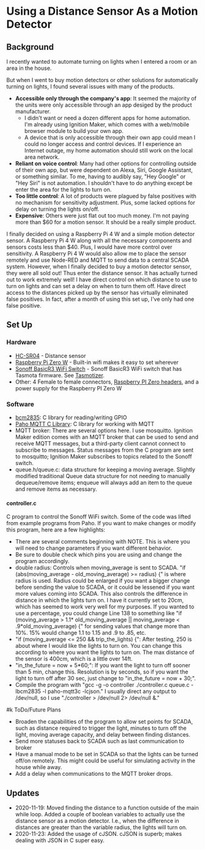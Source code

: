 # Using a Distance Sensor As a Motion Detector
## Background
I recently wanted to automate turning on lights when I entered a room or an area in the house. 

But when I went to buy motion detectors or other solutions for automatically turning on lights, I found several issues with many of the products.
* **Accessible only through the company's app**: It seemed the majority of the units were only accessible through an app desiged by the product manufacturer.
	* I didn't want or need a dozen different apps for home automation. 
I'm already using Ignition Maker, which comes with a web/mobile browser module to build your own app. 
	* A device that is only accessible through their own app could mean I could no longer access and control devices.
	If I experience an Internet outage, my home automation should still work on the local area network.
* **Reliant on voice control**: Many had other options for controlling outside of their own app, but were dependent on Alexa, Siri, Google Assistant, or something similar. To me, having to audibly say, "Hey Google" or "Hey Siri" is not
automation. I shouldn't have to do anything except be enter the area for the lights to turn on.
* **Too little control**: A lot of products were plagued by false positives with no mechanism for sensitivity adjustment. Plus, some lacked options for delay on turning the lights on/off.
* **Expensive**: Others were just flat out too much money. I'm not paying more than $60 for a motion sensor. It should be a really simple product.

I finally decided on using a Raspberry Pi 4 W and a simple motion detector sensor. A Raspberry Pi 4 W along with all the necessary components and sensors costs less than $40. 
Plus, I would have more control over sensitivity. A Raspberry Pi 4 W would also allow me to place the sensor remotely and use Node-RED and MQTT to send data to a central SCADA system.
However, when I finally decided to buy a motion detector sensor, they were all sold out! Thus enter the distance sensor. It has actually turned out to work extremely well!
I have direct control on which distance to use to turn on lights and can set a delay on when to turn them off. Have direct access to the distances picked up by the sensor has
virtually eliminated false positives. In fact, after a month of using this set up, I've only had one false positive.
## Set Up
### Hardware
* [HC-SR04](https://www.adafruit.com/product/4007) - Distance sensor
* [Raspberry Pi Zero W](https://www.raspberrypi.org/products/raspberry-pi-zero-w/) - Built-in wifi makes it easy to set wherever
* [Sonoff BasicR3 WiFi Switch](https://sonoff.tech/product/wifi-diy-smart-switches/basicr3) - Sonoff BasicR3 WiFi switch that has Tasmota firmware. See [Tasmotizer](https://github.com/tasmota/tasmotizer).
* Other: 4 Female to female connectors, [Raspberry PI Zero headers](https://www.adafruit.com/product/3413), and a power supply for the Raspberry PI Zero W
### Software
* [bcm2835](https://www.airspayce.com/mikem/bcm2835/): C library for reading/writing GPIO
* [Paho MQTT C Library](https://www.eclipse.org/paho/index.php?page=clients/c/index.php): C library for working with MQTT
* MQTT broker: There are several options here. I use mosquitto. Ignition Maker edition comes with an MQTT broker that can be used to send and receive MQTT messages, but a third-party client cannot connect to subscribe to messages. Status messages from the C program are sent to mosquitto; Ignition Maker subscribes to topics related to the Sonoff switch. 
* queue.h/queue.c: data structure for keeping a moving average. Slightly modified traditional Queue data structure for not needing to manually dequeue/remove items; enqueue will always add an item to the queue and remove items as necessary.
#### controller.c
C program to control the Sonoff WiFi switch. Some of the code was lifted from example programs from Paho.
If you want to make changes or modify this program, here are a few highlights:
* There are several comments beginning with NOTE.
This is where you will need to change parameters if you want different behavior.
* Be sure to double check which pins you are using and change the program accordingly.
* double radius: Controls when moving_average is sent to SCADA. 
 "if (abs(moving_average - old_moving_average) >= radius) {" is where radius is used. Radius could be enlarged if you want a bigger change before sending the value to SCADA, or it could be lessened if you want more values coming into SCADA. 
This also controls the difference in distance in which the lights turn on. I have it currently set to 20cm, which has seemed to work very well for my purposes.
If you wanted to use a percentage, you could change Line 138 to something like "if (moving_average > 1.1\* old_moving_average || moving_average < .9\*old_moving_average) {" for sending values that change more than 10%. 15% would change 1.1 to 1.15 and .9 to .85, etc.
* "if (moving_average <= 250 && trip_the_lights) {": 
After testing, 250 is about where I would like the lights to turn on.
You can change this according to where you want the lights to turn on. 
The max distance of the sensor is 400cm, which is a little over 14ft. 
* "in_the_future = now + 5\*60;": If you want the light to turn off sooner than 5 min, change this. Resolution is by seconds, so if you want the light to turn off after 30 sec, just change to "in_the_future = now + 30;".
* Compile the program with "gcc -g -o controller ./controller.c queue.c -lbcm2835 -l paho-mqtt3c -lcjson." I usually direct any output to /dev/null, so I use "./controller > /dev/null 2> /dev/null &."


#k ToDo/Future Plans
* Broaden the capabilities of the program to allow set points for SCADA, such as distance required to trigger the light, minutes to turn off the light, moving average capacity, and delay between finding distances.
* Send more statuses back to SCADA such as last communication to broker
* Have a manual mode to be set in SCADA so that the lights can be turned off/on remotely. This might could be useful for simulating activity in the house while away.
* Add a delay when communications to the MQTT broker drops. 

## Updates
* 2020-11-19: Moved finding the distance to a function outside of the main while loop.
Added a couple of boolean variables to actually use the distance sensor as a motion detector. 
I.e., when the difference in distances are greater than the variable radius, the lights will turn on.
* 2020-11-23: Added the usage of cJSON. cJSON is superb; makes dealing with JSON in C super easy.
